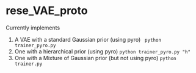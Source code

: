 # rese_VAE_proto

Currently implements 

1. A VAE with a standard Gaussian prior (using pyro)
    ` python trainer_pyro.py`
2. One with a hierarchical prior (using pyro)
`python trainer_pyro.py "h"`
3. One with a Mixture of Gaussian prior (but not using pyro)
`python trainer.py`



